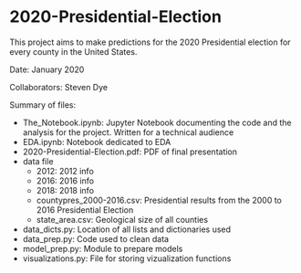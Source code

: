 # 2020-Presidential-Election
This project aims to make predictions for the 2020 Presidential election for every county in the United States.

Date: January 2020

Collaborators: Steven Dye

Summary of files:
 - The_Notebook.ipynb: Jupyter Notebook documenting the code and the analysis for the project. Written for a technical audience
 - EDA.ipynb: Notebook dedicated to EDA
 - 2020-Presidential-Election.pdf: PDF of final presentation
 - data file
     - 2012: 2012 info
     - 2016: 2016 info
     - 2018: 2018 info
     - countypres_2000-2016.csv: Presidential results from the 2000 to 2016 Presidential Election
     - state_area.csv: Geological size of all counties
- data_dicts.py: Location of all lists and dictionaries used
- data_prep.py: Code used to clean data
- model_prep.py: Module to prepare models
- visualizations.py: File for storing vizualization functions
